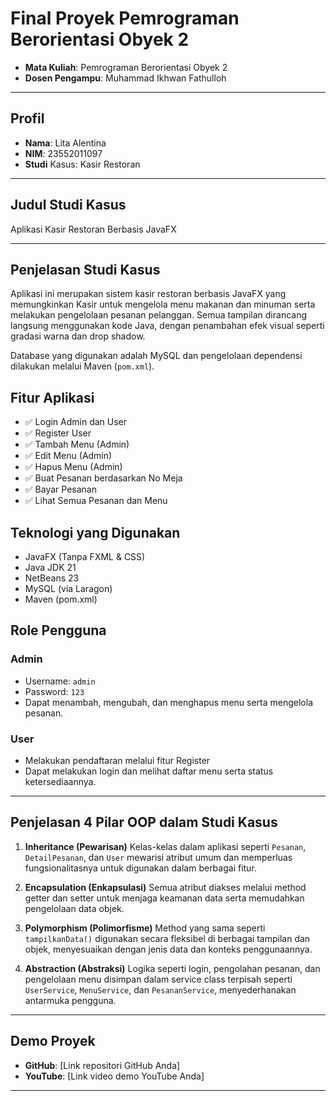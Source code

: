 # Final Proyek Pemrograman Berorientasi Obyek 2

- **Mata Kuliah**: Pemrograman Berorientasi Obyek 2
- **Dosen Pengampu**: Muhammad Ikhwan Fathulloh

---

## Profil  
- **Nama**: Lita Alentina  
- **NIM**: 23552011097  
- **Studi** Kasus: Kasir Restoran

---

## Judul Studi Kasus

Aplikasi Kasir Restoran Berbasis JavaFX

---

## Penjelasan Studi Kasus

Aplikasi ini merupakan sistem kasir restoran berbasis JavaFX yang memungkinkan Kasir untuk mengelola menu makanan dan minuman serta melakukan pengelolaan pesanan pelanggan. Semua tampilan dirancang langsung menggunakan kode Java, dengan penambahan efek visual seperti gradasi warna dan drop shadow.

Database yang digunakan adalah MySQL dan pengelolaan dependensi dilakukan melalui Maven (`pom.xml`).

## Fitur Aplikasi

* ✅ Login Admin dan User
* ✅ Register User
* ✅ Tambah Menu (Admin)
* ✅ Edit Menu (Admin)
* ✅ Hapus Menu (Admin)
* ✅ Buat Pesanan berdasarkan No Meja
* ✅ Bayar Pesanan
* ✅ Lihat Semua Pesanan dan Menu


## Teknologi yang Digunakan

* JavaFX (Tanpa FXML & CSS)
* Java JDK 21
* NetBeans 23
* MySQL (via Laragon)
* Maven (pom.xml)


## Role Pengguna

### Admin

* Username: `admin`
* Password: `123`
* Dapat menambah, mengubah, dan menghapus menu serta mengelola pesanan.

### User

* Melakukan pendaftaran melalui fitur Register
* Dapat melakukan login dan melihat daftar menu serta status ketersediaannya.

---

## Penjelasan 4 Pilar OOP dalam Studi Kasus

1. **Inheritance (Pewarisan)**
   Kelas-kelas dalam aplikasi seperti `Pesanan`, `DetailPesanan`, dan `User` mewarisi atribut umum dan memperluas fungsionalitasnya untuk digunakan dalam berbagai fitur.

2. **Encapsulation (Enkapsulasi)**
   Semua atribut diakses melalui method getter dan setter untuk menjaga keamanan data serta memudahkan pengelolaan data objek.

3. **Polymorphism (Polimorfisme)**
   Method yang sama seperti `tampilkanData()` digunakan secara fleksibel di berbagai tampilan dan objek, menyesuaikan dengan jenis data dan konteks penggunaannya.

4. **Abstraction (Abstraksi)**
   Logika seperti login, pengolahan pesanan, dan pengelolaan menu disimpan dalam service class terpisah seperti `UserService`, `MenuService`, dan `PesananService`, menyederhanakan antarmuka pengguna.

---


## Demo Proyek

* **GitHub**: \[Link repositori GitHub Anda]
* **YouTube**: \[Link video demo YouTube Anda]

---

